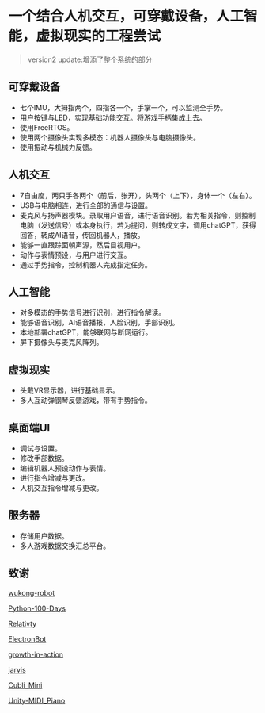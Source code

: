# 一个结合人机交互，可穿戴设备，人工智能，虚拟现实的工程尝试

>version2 update:增添了整个系统的部分

## 可穿戴设备

- 七个IMU，大拇指两个，四指各一个，手掌一个，可以监测全手势。
- 用户按键与LED，实现基础功能交互。将游戏手柄集成上去。
- 使用FreeRTOS。
- 使用两个摄像头实现多模态：机器人摄像头与电脑摄像头。
- 使用振动与机械力反馈。

## 人机交互

- 7自由度，两只手各两个（前后，张开），头两个（上下），身体一个（左右）。
- USB与电脑相连，进行全部的通信与设置。
- 麦克风与扬声器模块。录取用户语音，进行语音识别。若为相关指令，则控制电脑（发送信号）或本身执行，若为提问，则转成文字，调用chatGPT，获得回答，转成AI语音，传回机器人，播放。
- 能够一直跟踪面朝声源，然后目视用户。
- 动作与表情预设，与用户进行交互。
- 通过手势指令，控制机器人完成指定任务。

## 人工智能

- 对多模态的手势信号进行识别，进行指令解读。
- 能够语音识别，AI语音播报，人脸识别，手部识别。
- 本地部署chatGPT，能够联网与断网运行。
- 屏下摄像头与麦克风阵列。

## 虚拟现实

- 头戴VR显示器，进行基础显示。
- 多人互动弹钢琴反馈游戏，带有手势指令。

## 桌面端UI

- 调试与设置。
- 修改手部数据。
- 编辑机器人预设动作与表情。
- 进行指令增减与更改。
- 人机交互指令增减与更改。

## 服务器

- 存储用户数据。
- 多人游戏数据交换汇总平台。

## 致谢

[wukong-robot](https://github.com/wzpan/wukong-robot "一个简单、灵活、优雅的中文语音对话机器人/智能音箱项目，支持ChatGPT多轮对话能力")

[Python-100-Days](https://github.com/jackfrued/Python-100-Days "Python - 100天从新手到大师")

[Relativty](https://github.com/relativty/Relativty "An open source VR headset with SteamVR supports for $200")

[ElectronBot](https://github.com/peng-zhihui/ElectronBot "一个桌面级小机器工具人")

[growth-in-action](https://github.com/phodal/growth-in-action "全栈增长工程师实战")

[jarvis](https://github.com/edisonwong520/jarvis "An intelligent assistant based voice control on Mac OS.中文版贾维斯Jarvis语音助手(电脑版Siri)")

[Cubli_Mini](https://github.com/ZhaJiHu/Cubli_Mini "源于苏黎世联邦理工学院的Cubli")

[Unity-MIDI_Piano](https://github.com/catdevpete/Unity-MIDI-Piano "3D Piano in Unity that can playback MIDI file songs")
